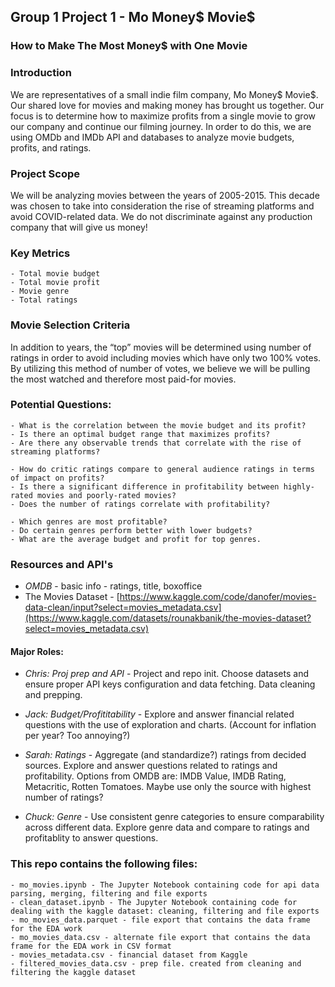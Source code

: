 ## Group 1 Project 1 - Mo Money$ Movie$

### How to Make The Most Money$ with One Movie

### Introduction

We are representatives of a small indie film company, Mo Money$ Movie$. Our shared love for movies and making money has brought us together. Our focus is to determine how to maximize profits from a single movie to grow our company and continue our filming journey. In order to do this, we are using OMDb and IMDb API and databases to analyze movie budgets, profits, and ratings.

### Project Scope  
We will be analyzing movies between the years of 2005-2015. This decade was chosen to take into consideration the rise of streaming platforms and avoid COVID-related data. We do not discriminate against any production company that will give us money!

### Key Metrics
    - Total movie budget
    - Total movie profit
    - Movie genre
    - Total ratings

### Movie Selection Criteria
In addition to years, the “top” movies will be determined using number of ratings in order to avoid including movies which have only two 100% votes. By utilizing this method of number of votes, we believe we will be pulling the most watched and therefore most paid-for movies. 

### Potential Questions:
    - What is the correlation between the movie budget and its profit?
    - Is there an optimal budget range that maximizes profits?
    - Are there any observable trends that correlate with the rise of streaming platforms?
  
    - How do critic ratings compare to general audience ratings in terms of impact on profits?
    - Is there a significant difference in profitability between highly-rated movies and poorly-rated movies?
    - Does the number of ratings correlate with profitability?
      
    - Which genres are most profitable?
    - Do certain genres perform better with lower budgets?
    - What are the average budget and profit for top genres.

### Resources and API's
- *OMDB* - basic info - ratings, title, boxoffice
- The Movies Dataset - [https://www.kaggle.com/code/danofer/movies-data-clean/input?select=movies_metadata.csv](https://www.kaggle.com/datasets/rounakbanik/the-movies-dataset?select=movies_metadata.csv)

#### Major Roles:
  - *Chris: Proj prep and API* - Project and repo init. Choose datasets and ensure proper API keys configuration and data fetching. Data cleaning and prepping.
  
- *Jack: Budget/Profititability* - Explore and answer financial related questions with the use of exploration and charts. (Account for inflation per year? Too annoying?)
  
- *Sarah: Ratings* - Aggregate (and standardize?) ratings from decided sources. Explore and answer questions related to ratings and profitability. Options from OMDB are: IMDB Value, IMDB Rating, Metacritic, Rotten Tomatoes. Maybe use only the source with highest number of ratings?
  
- *Chuck: Genre* - Use consistent genre categories to ensure comparability across different data. Explore genre data and compare to ratings and profitablity to answer questions.



### This repo contains the following files:
    - mo_movies.ipynb - The Jupyter Notebook containing code for api data parsing, merging, filtering and file exports
    - clean_dataset.ipynb - The Jupyter Notebook containing code for dealing with the kaggle dataset: cleaning, filtering and file exports
    - mo_movies_data.parquet - file export that contains the data frame for the EDA work
    - mo_movies_data.csv - alternate file export that contains the data frame for the EDA work in CSV format
    - movies_metadata.csv - financial dataset from Kaggle
    - filtered_movies_data.csv - prep file. created from cleaning and filtering the kaggle dataset

